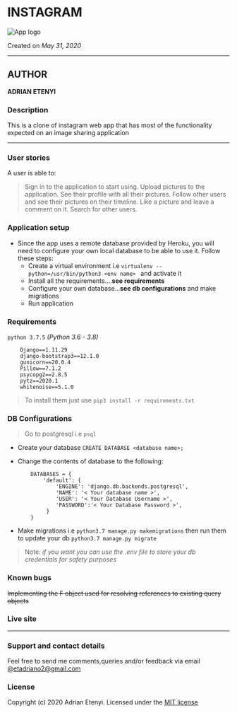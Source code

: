 # INSTAGRAM
![App logo](https://www.logopik.com/wp-content/uploads/edd/2018/06/New-Instagram-logo-vector-black-and-white-free-download.png)


Created on _May 31, 2020_

---

## AUTHOR

__ADRIAN ETENYI__

### Description

This is a clone of instagram web app that has most of the functionality expected on an image sharing application

___

### User stories

A user is able to:

> Sign in to the application to start using.
> Upload pictures to the application.
> See their profile with all their pictures.
> Follow other users and see their pictures on their timeline.
> Like a picture and leave a comment on it.
> Search for other users.

### Application setup

* Since the app uses a remote database provided by Heroku, you will need to configure your own local database  to be able to use it. Follow these steps:
    * Create a virtual environment i.e `virtualenv --python=/usr/bin/python3 <env name> ` and activate it
    * Install all the requirements....__see requirements__
    * Configure your own database...__see db configurations__ and make migrations
    * Run application



### Requirements

`python 3.7.5` _(Python 3.6 - 3.8)_

```
    Django==1.11.29
    django-bootstrap3==12.1.0
    gunicorn==20.0.4
    Pillow==7.1.2
    psycopg2==2.8.5
    pytz==2020.1
    whitenoise==5.1.0
```

> To install them just use `pip3 install -r requirements.txt`

### DB Configurations

> Go to postgresql i.e `psql`
 * Create your database `CREATE DATABASE <database name>;`

* Change the contents of database to the following:
    ```
        DATABASES = {
            'default': {
                'ENGINE': 'django.db.backends.postgresql',
                'NAME': '< Your database name >',
                'USER': '< Your Database Username >',
                'PASSWORD':'< Your Database Password >',
             }
        }
    ```

* Make migrations i.e `python3.7 manage.py makemigrations` then run them to update your db `python3.7 manage.py migrate`

> Note: _if you want you can use the .env file to store your db credentials for safety purposes_

### Known bugs

~~Implementing the F object used for resolving references to existing query objects~~

### Live site

> 

---

### Support and contact details

Feel free to send me comments,queries and/or feedback via email @etadriano2@gmail.com

### License

Copyright (c) 2020 Adrian Etenyi.
Licensed under the [MIT license](LICENSE)